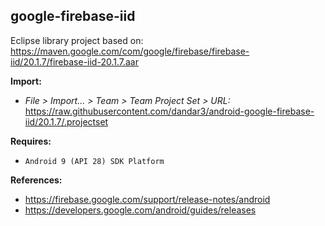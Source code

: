 ## google-firebase-iid

Eclipse library project based on:<br/>
https://maven.google.com/com/google/firebase/firebase-iid/20.1.7/firebase-iid-20.1.7.aar

**Import:**
- _File > Import... > Team > Team Project Set > URL:_<br/>
  https://raw.githubusercontent.com/dandar3/android-google-firebase-iid/20.1.7/.projectset

**Requires:**
- `Android 9 (API 28) SDK Platform`

**References:**
- https://firebase.google.com/support/release-notes/android
- https://developers.google.com/android/guides/releases